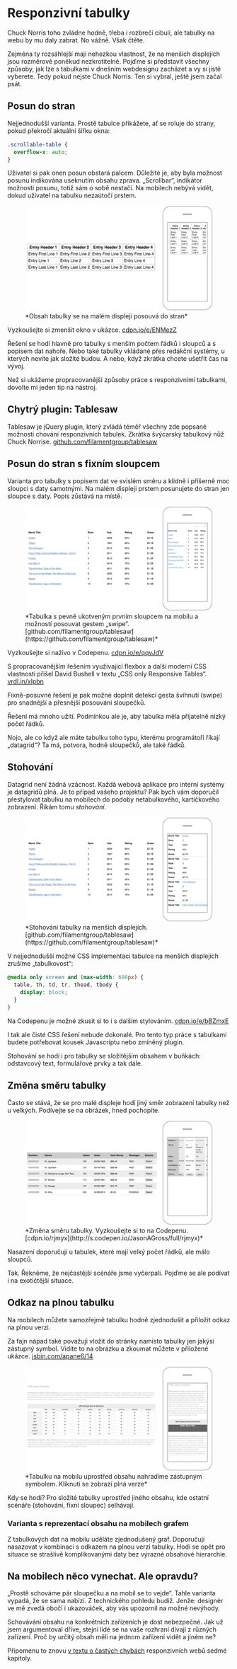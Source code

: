 # Responzivní tabulky

Chuck Norris toho zvládne hodně, třeba i rozbrečí cibuli, ale tabulky na webu by mu daly zabrat. No vážně. Však čtěte.

Zejména ty rozsáhlejší mají nehezkou vlastnost, že na menších displejích jsou rozměrově poněkud nezkrotitelné. Pojďme si představit všechny způsoby, jak lze s tabulkami v dnešním webdesignu zacházet a vy si jistě vyberete. Tedy pokud nejste Chuck Norris. Ten si vybral, ještě jsem začal psát.


## Posun do stran

Nejjednodušší varianta. Prostě tabulce přikážete, ať se roluje do strany, pokud překročí aktuální šířku okna:

```css
.scrollable-table {
  overflow-x: auto;
}
```

Uživatel si pak onen posun obstará palcem. Důležité je, aby byla možnost posunu indikována useknutím obsahu zprava. „Scrollbar“, indikátor možnosti posunu, totiž sám o sobě nestačí. Na mobilech nebývá vidět, dokud uživatel na tabulku nezaútočí prstem.

<figure>
<img src="dist/images/original/tabulky_1.jpg" alt="Posun do stran">
<figcaption markdown="1">    
*Obsah tabulky se na malém displeji posouvá do stran*
</figcaption> 
</figure>

Vyzkoušejte si zmenšit okno v ukázce. [cdpn.io/e/ENMezZ](http://codepen.io/machal/pen/ENMezZ?editors=1100#0)

Řešení se hodí hlavně pro tabulky s menším počtem řádků i sloupců a s popisem dat nahoře. Nebo také tabulky vkládané přes redakční systémy, u kterých nevíte jak složité budou. A nebo, když zkrátka chcete ušetřit čas na vývoj.

Než si ukážeme propracovanější způsoby práce s responzivními tabulkami, dovolte mi jeden tip na nástroj.


## Chytrý plugin: Tablesaw

Tablesaw je jQuery plugin, který zvládá téměř všechny zde popsané možnosti chování responzivních tabulek. Zkrátka švýcarský tabulkový nůž Chuck Norrise. [github.com/filamentgroup/tablesaw](https://github.com/filamentgroup/tablesaw)


## Posun do stran s fixním sloupcem

Varianta pro tabulky s popisem dat ve svislém směru a klidně i příšerně moc sloupci s daty samotnými. Na malém displeji prstem posunujete do stran jen sloupce s daty. Popis zůstává na místě.

<figure>
<img src="dist/images/original/tabulky_2.jpg" alt="Posun do stran s fixním sloupcem">
<figcaption markdown="1">    
*Tabulka s pevně ukotveným prvním sloupcem na mobilu a možností posouvat gestem „swipe“. [github.com/filamentgroup/tablesaw](https://github.com/filamentgroup/tablesaw)*
</figcaption> 
</figure>

Vyzkoušejte si naživo v Codepenu. [cdpn.io/e/qqvJdV](http://codepen.io/machal/pen/qqvJdV?editors=1100#0)

S propracovanějším řešením využívající flexbox a další moderní CSS vlastnosti přišel David Bushell v textu „CSS only Responsive Tables“. [vrdl.in/xlpbn](http://dbushell.com/2016/03/04/css-only-responsive-tables/)

Fixně-posuvné řešení je pak možné doplnit detekcí gesta švihnutí (swipe) pro snadnější a přesnější posouvání sloupečků. 

Řešení má mnoho užití. Podmínkou ale je, aby tabulka měla přijatelně nízký počet řádků.

Nojo, ale co když ale máte tabulku toho typu, kterému programátoři říkají „datagrid“? Ta má, potvora, hodně sloupečků, ale také řádků.

## Stohování

Datagrid není žádná vzácnost. Každá webová aplikace pro interní systémy je datagridů plná. Je to případ vašeho projektu? Pak bych vám doporučil přestylovat tabulku na mobilech do podoby netabulkového, kartičkového zobrazení. Říkám tomu *stohování*.

<figure>
<img src="dist/images/original/tabulky_3.jpg" alt="Stohování">
<figcaption markdown="1">    
*Stohování tabulky na menších displejích. [github.com/filamentgroup/tablesaw](https://github.com/filamentgroup/tablesaw)*
</figcaption> 
</figure>

V nejjednodušší možné CSS implementaci tabulce na menších displejích zrušíme „tabulkovost“:

```css
@media only screen and (max-width: 600px) {
  table, th, td, tr, thead, tbody {
    display: block;
  }
}
```

Na Codepenu je možné zkusit si to i s dalším stylováním. [cdpn.io/e/bBZmxE](http://codepen.io/machal/pen/bBZmxE?editors=1100#0)

I tak ale čisté CSS řešení nebude dokonalé. Pro tento typ práce s tabulkami budete potřebovat kousek Javascriptu nebo zmíněný plugin.

Stohování se hodí i pro tabulky se složitějším obsahem v buňkách: odstavcový text, formulářové prvky a tak dále.

## Změna směru tabulky

Často se stává, že se pro malé displeje hodí jiný směr zobrazení tabulky než u velkých. Podívejte se na obrázek, hned pochopíte.

<figure>
<img src="dist/images/original/tabulky_4.jpg" alt="Změna směru tabulky">
<figcaption markdown="1">    
*Změna směru tabulky. Vyzkoušejte si to na Codepenu. [cdpn.io/rjmyx](http://s.codepen.io/JasonAGross/full/rjmyx)*
</figcaption> 
</figure>

Nasazení doporučuji u tabulek, které mají velký počet řádků, ale málo sloupců.

Tak. Řekněme, že nejčastější scénáře jsme vyčerpali. Pojďme se ale podívat i na exotičtější situace. 

## Odkaz na plnou tabulku

Na mobilech můžete samozřejmě tabulku hodně zjednodušit a přiložit odkaz na plnou verzi. 

Za fajn nápad také považuji vložit do stránky namísto tabulky jen jakýsi zástupný symbol. Vidíte to na obrázku a zkoumat můžete v přiložené ukázce. [jsbin.com/apane6/14](http://output.jsbin.com/apane6/14)

<figure>
<img src="dist/images/original/tabulky_5.jpg" alt="Odkaz na plnou tabulku">
<figcaption markdown="1">    
*Tabulku na mobilu uprostřed obsahu nahradíme zástupným symbolem. Kliknutí se zobrazí plná verze*
</figcaption> 
</figure>



Kdy se hodí? Pro složité tabulky uprostřed jiného obsahu, kde ostatní scénáře (stohování, fixní sloupec) selhávají.

### Varianta s reprezentací obsahu na mobilech grafem

Z tabulkových dat na mobilu uděláte zjednodušený graf. Doporučuji nasazovat v kombinaci s odkazem na plnou verzi tabulky. Hodí se opět pro situace se strašlivě komplikovanými daty bez výrazné obsahové hierarchie.

## Na mobilech něco vynechat. Ale opravdu?

„Prostě schováme pár sloupečku a na mobil se to vejde“. Tahle varianta vypadá, že se sama nabízí. Z technického pohledu budiž. Jenže: designér ve mě zvedá obočí i ukazováček, aby vás upozornil na možné nevýhody.

Schovávání obsahu na konkrétních zařízeních je dost nebezpečné. Jak už jsem argumentoval dříve, stejní lidé se na vaše rozhraní dívají z různých zařízení. Proč by určitý obsah měli na jednom zařízení vidět a jiném ne?

Připomenu to znovu [v textu o častých chybách](tipy-responzivni-ui.md) responzivních webů sedmé kapitoly.


